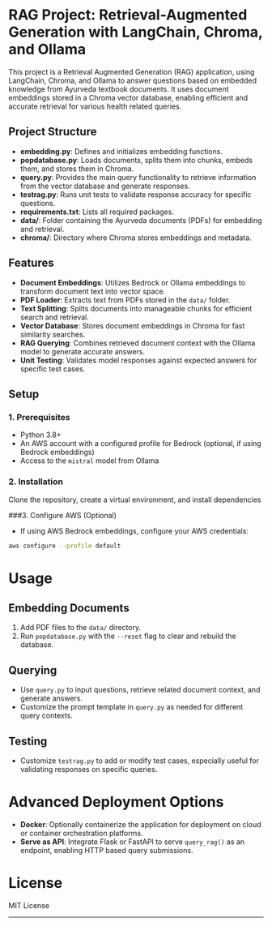 # RAG Project: Retrieval-Augmented Generation with LangChain, Chroma, and Ollama

This project is a Retrieval Augmented Generation (RAG) application, using LangChain, Chroma, and Ollama to answer questions based on embedded knowledge from Ayurveda textbook documents. It uses document embeddings stored in a Chroma vector database, enabling efficient and accurate retrieval for various health related queries. 

## Project Structure

- **embedding.py**: Defines and initializes embedding functions.
- **popdatabase.py**: Loads documents, splits them into chunks, embeds them, and stores them in Chroma.
- **query.py**: Provides the main query functionality to retrieve information from the vector database and generate responses.
- **testrag.py**: Runs unit tests to validate response accuracy for specific questions.
- **requirements.txt**: Lists all required packages.
- **data/**: Folder containing the Ayurveda documents (PDFs) for embedding and retrieval.
- **chroma/**: Directory where Chroma stores embeddings and metadata.

## Features

- **Document Embeddings**: Utilizes Bedrock or Ollama embeddings to transform document text into vector space.
- **PDF Loader**: Extracts text from PDFs stored in the `data/` folder.
- **Text Splitting**: Splits documents into manageable chunks for efficient search and retrieval.
- **Vector Database**: Stores document embeddings in Chroma for fast similarity searches.
- **RAG Querying**: Combines retrieved document context with the Ollama model to generate accurate answers.
- **Unit Testing**: Validates model responses against expected answers for specific test cases.

## Setup

### 1. Prerequisites

- Python 3.8+
- An AWS account with a configured profile for Bedrock (optional, if using Bedrock embeddings)
- Access to the `mistral` model from Ollama

### 2. Installation

Clone the repository, create a virtual environment, and install dependencies

###3. Configure AWS (Optional)
- If using AWS Bedrock embeddings, configure your AWS credentials:

```bash
aws configure --profile default
```

# Usage

## Embedding Documents

1. Add PDF files to the `data/` directory.
2. Run `popdatabase.py` with the `--reset` flag to clear and rebuild the database.

## Querying

- Use `query.py` to input questions, retrieve related document context, and generate answers.
- Customize the prompt template in `query.py` as needed for different query contexts.

## Testing

- Customize `testrag.py` to add or modify test cases, especially useful for validating responses on specific queries.

# Advanced Deployment Options

- **Docker**: Optionally containerize the application for deployment on cloud or container orchestration platforms.
- **Serve as API**: Integrate Flask or FastAPI to serve `query_rag()` as an endpoint, enabling HTTP based query submissions.

# License

MIT License

---
